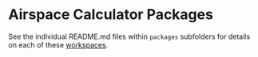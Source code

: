 # Airspace Calculator Packages

See the individual README.md files within `packages` subfolders for details on each of these [workspaces].

[workspaces]:https://docs.npmjs.com/cli/using-npm/workspaces
